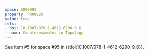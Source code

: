 ```yaml
---
space: S000093
property: P000026
value: true
refs:
- doi: 10.1007/978-1-4612-6290-9_6
  name: Counterexamples in Topology
---
```


See item #5 for space #95 in {{doi:10.1007/978-1-4612-6290-9_6}}.
